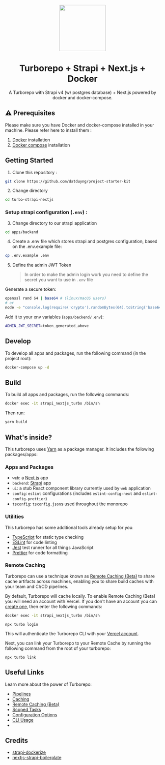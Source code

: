 

<p align="center">
  <img src="https://user-images.githubusercontent.com/6602723/147492045-644eb08a-a933-42bf-bf30-1485db455da3.png" width="150">
</p>

<h1 align="center">Turborepo + Strapi + Next.js + Docker</h1>

<p align="center">A Turborepo with Strapi v4 (w/ postgres database) + Next.js powered by docker and docker-compose.</h1>

## ⚠️ Prerequisites


Please make sure you have Docker and docker-compose installed in your machine. Please refer here to install them :

1. [Docker](https://docs.docker.com/engine/install/) installation
2. [Docker compose](https://docs.docker.com/compose/install/) installation

## Getting Started

1. Clone this repository :

```bash
git clone https://github.com/datduyng/project-starter-kit
```

2. Change directory

```bash
cd turbo-strapi-nextjs
```

### Setup strapi configuration (`.env`) :

3. Change directory to our strapi application

```bash
cd apps/backend
```

4. Create a .env file which stores strapi and postgres configuration, based on the .env.example file:

```bash
cp .env.example .env
```

5. Define the admin JWT Token

   > In order to make the admin login work you need to define the secret you want to use in `.env` file

Generate a secure token:

```bash
openssl rand 64 | base64 # (linux/macOS users)
# or
node -e "console.log(require('crypto').randomBytes(64).toString('base64'))" # (all users)
```

Add it to your env variables (`apps/backend/.env`):

```bash
ADMIN_JWT_SECRET=token_generated_above
```

## Develop

To develop all apps and packages, run the following command (in the project root):

```bash
docker-compose up -d
```

## Build

To build all apps and packages, run the following commands:

```bash
docker exec -it strapi_nextjs_turbo /bin/sh
```

Then run:

```bash
yarn build
```

## What's inside?

This turborepo uses [Yarn](https://classic.yarnpkg.com/lang/en/) as a package manager. It includes the following packages/apps:

### Apps and Packages

- `web`: a [Next.js](https://nextjs.org) app
- `backend`: [Strapi](https://strapi.io/) app
- `ui`: a stub React component library currently used by `web` application
- `config`: `eslint` configurations (includes `eslint-config-next` and `eslint-config-prettier`)
- `tsconfig`: `tsconfig.json`s used throughout the monorepo

### Utilities

This turborepo has some additional tools already setup for you:

- [TypeScript](https://www.typescriptlang.org/) for static type checking
- [ESLint](https://eslint.org/) for code linting
- [Jest](https://jestjs.io) test runner for all things JavaScript
- [Prettier](https://prettier.io) for code formatting

### Remote Caching

Turborepo can use a technique known as [Remote Caching (Beta)](https://turborepo.org/docs/features/remote-caching) to share cache artifacts across machines, enabling you to share build caches with your team and CI/CD pipelines.

By default, Turborepo will cache locally. To enable Remote Caching (Beta) you will need an account with Vercel. If you don't have an account you can [create one](https://vercel.com/signup), then enter the following commands:

```bash
docker exec -it strapi_nextjs_turbo /bin/sh
```

```
npx turbo login
```

This will authenticate the Turborepo CLI with your [Vercel account](https://vercel.com/docs/concepts/personal-accounts/overview).

Next, you can link your Turborepo to your Remote Cache by running the following command from the root of your turborepo:

```
npx turbo link
```

## Useful Links

Learn more about the power of Turborepo:

- [Pipelines](https://turborepo.org/docs/features/pipelines)
- [Caching](https://turborepo.org/docs/features/caching)
- [Remote Caching (Beta)](https://turborepo.org/docs/features/remote-caching)
- [Scoped Tasks](https://turborepo.org/docs/features/scopes)
- [Configuration Options](https://turborepo.org/docs/reference/configuration)
- [CLI Usage](https://turborepo.org/docs/reference/command-line-reference)
-

## Credits

- [strapi-dockerize](https://github.com/kevinadhiguna/strapi-dockerize)
- [nextjs-strapi-boilerplate](https://github.com/kevinadhiguna/strapi-dockerize)
